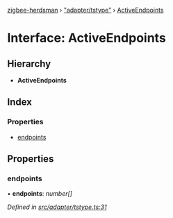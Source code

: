 [zigbee-herdsman](../README.md) › ["adapter/tstype"](../modules/_adapter_tstype_.md) › [ActiveEndpoints](_adapter_tstype_.activeendpoints.md)

# Interface: ActiveEndpoints

## Hierarchy

* **ActiveEndpoints**

## Index

### Properties

* [endpoints](_adapter_tstype_.activeendpoints.md#endpoints)

## Properties

###  endpoints

• **endpoints**: *number[]*

*Defined in [src/adapter/tstype.ts:31](https://github.com/Koenkk/zigbee-herdsman/blob/610fe5a/src/adapter/tstype.ts#L31)*
